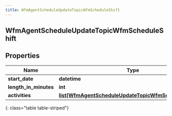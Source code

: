 ```yaml
---
title: WfmAgentScheduleUpdateTopicWfmScheduleShift
---
```

## WfmAgentScheduleUpdateTopicWfmScheduleShift

## Properties

|Name | Type | Description | Notes|
|------------ | ------------- | ------------- | -------------|
| **start_date** | **datetime** |  | [optional] |
| **length_in_minutes** | **int** |  | [optional] |
| **activities** | [**list[WfmAgentScheduleUpdateTopicWfmScheduleActivity]**](WfmAgentScheduleUpdateTopicWfmScheduleActivity.html) |  | [optional] |
{: class="table table-striped"}


